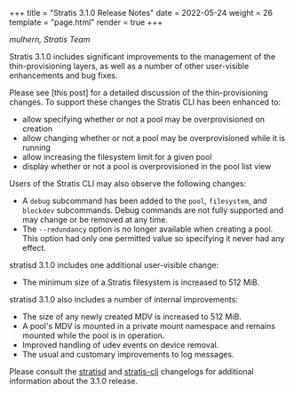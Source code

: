 +++
title = "Stratis 3.1.0 Release Notes"
date = 2022-05-24
weight = 26
template = "page.html"
render = true
+++

*mulhern, Stratis Team*

Stratis 3.1.0 includes significant improvements to the management of the
thin-provisioning layers, as well as a number of other user-visible
enhancements and bug fixes.

Please see [this post] for a detailed discussion of the thin-provisioning
changes. To support these changes the Stratis CLI has been enhanced to:
* allow specifying whether or not a pool may be overprovisioned on creation
* allow changing whether or not a pool may be overprovisioned while it is
running
* allow increasing the filesystem limit for a given pool
* display whether or not a pool is overprovisioned in the pool list view

Users of the Stratis CLI may also observe the following changes:
* A `debug` subcommand has been added to the `pool`, `filesystem`, and
`blockdev` subcommands. Debug commands are not fully supported and may change
or be removed at any time.
* The `--redundancy` option is no longer available when creating a pool. This
option had only one permitted value so specifying it never had any effect.

stratisd 3.1.0 includes one additional user-visible change:
* The minimum size of a Stratis filesystem is increased to 512 MiB.

stratisd 3.1.0 also includes a number of internal improvements:
* The size of any newly created MDV is increased to 512 MiB.
* A pool's MDV is mounted in a private mount namespace and remains mounted
while the pool is in operation.
* Improved handling of udev events on device removal.
* The usual and customary improvements to log messages.

<!-- more -->

Please consult the [stratisd] and [stratis-cli] changelogs for additional
information about the 3.1.0 release.

[this-post]: @/thin-provisioning-redesign.md
[stratisd]: https://github.com/stratis-storage/stratisd/blob/master/CHANGES.txt
[stratis-cli]: https://github.com/stratis-storage/stratis-cli/blob/master/CHANGES.txt
